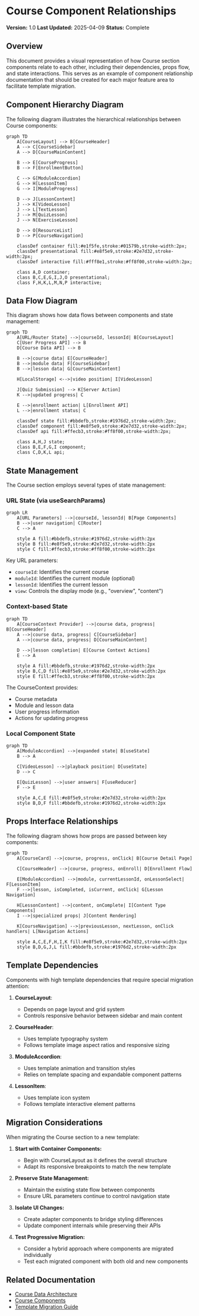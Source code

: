 # Course Component Relationships

**Version:** 1.0
**Last Updated:** 2025-04-09
**Status:** Complete

## Overview

This document provides a visual representation of how Course section components relate to each other, including their dependencies, props flow, and state interactions. This serves as an example of component relationship documentation that should be created for each major feature area to facilitate template migration.

## Component Hierarchy Diagram

The following diagram illustrates the hierarchical relationships between Course components:

```mermaid
graph TD
    A[CourseLayout] --> B[CourseHeader]
    A --> C[CourseSidebar]
    A --> D[CourseMainContent]
    
    B --> E[CourseProgress]
    B --> F[EnrollmentButton]
    
    C --> G[ModuleAccordion]
    G --> H[LessonItem]
    G --> I[ModuleProgress]
    
    D --> J[LessonContent]
    J --> K[VideoLesson]
    J --> L[TextLesson]
    J --> M[QuizLesson]
    J --> N[ExerciseLesson]
    
    D --> O[ResourceList]
    D --> P[CourseNavigation]
    
    classDef container fill:#e1f5fe,stroke:#01579b,stroke-width:2px;
    classDef presentational fill:#e8f5e9,stroke:#2e7d32,stroke-width:2px;
    classDef interactive fill:#fff8e1,stroke:#ff8f00,stroke-width:2px;
    
    class A,D container;
    class B,C,E,G,I,J,O presentational;
    class F,H,K,L,M,N,P interactive;
```

## Data Flow Diagram

This diagram shows how data flows between components and state management:

```mermaid
graph TD
    A[URL/Router State] -->|courseId, lessonId| B[CourseLayout]
    C[User Progress API] --> B
    D[Course Data API] --> B
    
    B -->|course data| E[CourseHeader]
    B -->|module data| F[CourseSidebar]
    B -->|lesson data| G[CourseMainContent]
    
    H[LocalStorage] <-->|video position| I[VideoLesson]
    
    J[Quiz Submission] --> K[Server Action]
    K -->|updated progress| C
    
    E -->|enrollment action| L[Enrollment API]
    L -->|enrollment status| C
    
    classDef state fill:#bbdefb,stroke:#1976d2,stroke-width:2px;
    classDef component fill:#e8f5e9,stroke:#2e7d32,stroke-width:2px;
    classDef api fill:#ffecb3,stroke:#ff8f00,stroke-width:2px;
    
    class A,H,J state;
    class B,E,F,G,I component;
    class C,D,K,L api;
```

## State Management

The Course section employs several types of state management:

### URL State (via useSearchParams)

```mermaid
graph LR
    A[URL Parameters] -->|courseId, lessonId| B[Page Components]
    B -->|user navigation| C[Router]
    C --> A
    
    style A fill:#bbdefb,stroke:#1976d2,stroke-width:2px
    style B fill:#e8f5e9,stroke:#2e7d32,stroke-width:2px
    style C fill:#ffecb3,stroke:#ff8f00,stroke-width:2px
```

Key URL parameters:
- `courseId`: Identifies the current course
- `moduleId`: Identifies the current module (optional)
- `lessonId`: Identifies the current lesson
- `view`: Controls the display mode (e.g., "overview", "content")

### Context-based State

```mermaid
graph TD
    A[CourseContext Provider] -->|course data, progress| B[CourseHeader]
    A -->|course data, progress| C[CourseSidebar]
    A -->|course data, progress| D[CourseMainContent]
    
    D -->|lesson completion| E[Course Context Actions]
    E --> A
    
    style A fill:#bbdefb,stroke:#1976d2,stroke-width:2px
    style B,C,D fill:#e8f5e9,stroke:#2e7d32,stroke-width:2px
    style E fill:#ffecb3,stroke:#ff8f00,stroke-width:2px
```

The CourseContext provides:
- Course metadata
- Module and lesson data
- User progress information
- Actions for updating progress

### Local Component State

```mermaid
graph TD
    A[ModuleAccordion] -->|expanded state| B[useState]
    B --> A
    
    C[VideoLesson] -->|playback position| D[useState]
    D --> C
    
    E[QuizLesson] -->|user answers| F[useReducer]
    F --> E
    
    style A,C,E fill:#e8f5e9,stroke:#2e7d32,stroke-width:2px
    style B,D,F fill:#bbdefb,stroke:#1976d2,stroke-width:2px
```

## Props Interface Relationships

The following diagram shows how props are passed between key components:

```mermaid
graph TD
    A[CourseCard] -->|course, progress, onClick| B[Course Detail Page]
    
    C[CourseHeader] -->|course, progress, onEnroll| D[Enrollment Flow]
    
    E[ModuleAccordion] -->|module, currentLessonId, onLessonSelect| F[LessonItem]
    F -->|lesson, isCompleted, isCurrent, onClick| G[Lesson Navigation]
    
    H[LessonContent] -->|content, onComplete| I[Content Type Components]
    I -->|specialized props| J[Content Rendering]
    
    K[CourseNavigation] -->|previousLesson, nextLesson, onClick handlers| L[Navigation Actions]
    
    style A,C,E,F,H,I,K fill:#e8f5e9,stroke:#2e7d32,stroke-width:2px
    style B,D,G,J,L fill:#bbdefb,stroke:#1976d2,stroke-width:2px
```

## Template Dependencies

Components with high template dependencies that require special migration attention:

1. **CourseLayout**:
   - Depends on page layout and grid system
   - Controls responsive behavior between sidebar and main content

2. **CourseHeader**:
   - Uses template typography system
   - Follows template image aspect ratios and responsive sizing

3. **ModuleAccordion**:
   - Uses template animation and transition styles
   - Relies on template spacing and expandable component patterns

4. **LessonItem**:
   - Uses template icon system
   - Follows template interactive element patterns

## Migration Considerations

When migrating the Course section to a new template:

1. **Start with Container Components:**
   - Begin with CourseLayout as it defines the overall structure
   - Adapt its responsive breakpoints to match the new template

2. **Preserve State Management:**
   - Maintain the existing state flow between components
   - Ensure URL parameters continue to control navigation state

3. **Isolate UI Changes:**
   - Create adapter components to bridge styling differences
   - Update component internals while preserving their APIs

4. **Test Progressive Migration:**
   - Consider a hybrid approach where components are migrated individually
   - Test each migrated component with both old and new components

## Related Documentation

- [Course Data Architecture](course-data-architecture.md)
- [Course Components](course-components.md)
- [Template Migration Guide](template-migration-guide.md)
